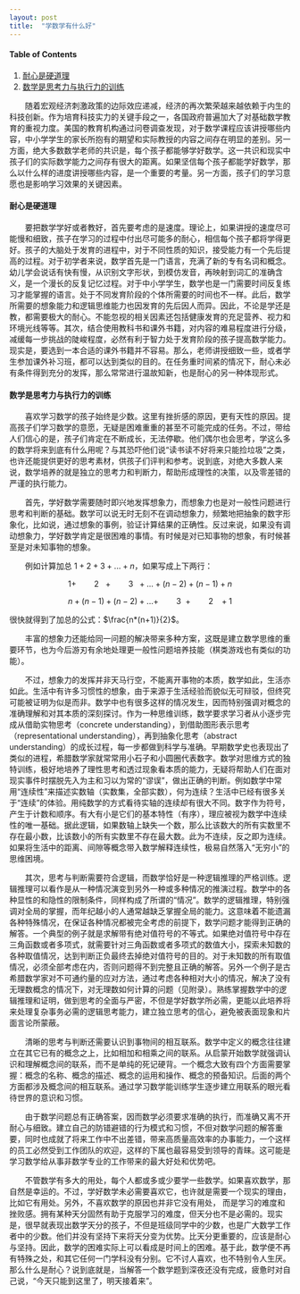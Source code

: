 ```yaml
---
layout: post
title:  "学数学有什么好"
---
```


#### Table of Contents
1. [耐心是硬道理](#耐心是硬道理)
2. [数学是思考力与执行力的训练](#数学是思考力与执行力的训练)

   

&ensp;&ensp;&ensp;&ensp;随着宏观经济刺激政策的边际效应递减，经济的再次繁荣越来越依赖于内生的科技创新。作为培育科技实力的关键手段之一，各国政府普遍加大了对基础数学教育的重视力度。美国的教育机构通过问卷调查发现，对于数学课程应该讲授哪些内容，中小学学生的家长所抱有的期望和实际教授的内容之间存在明显的差别。另一方面，绝大多数数学老师的共识是，每个孩子都能够学好数学。这一共识和现实中孩子们的实际数学能力之间存有很大的距离。如果坚信每个孩子都能学好数学，那么以什么样的进度讲授哪些内容，是一个重要的考量。另一方面，孩子们的学习意愿也是影响学习效果的关键因素。

#### **耐心是硬道理**

&ensp;&ensp;&ensp;&ensp;要把数学学好或者教好，首先要考虑的是速度。理论上，如果讲授的速度尽可能慢和细致，孩子在学习的过程中付出尽可能多的耐心，相信每个孩子都将学得更好。孩子的大脑处于发育的进程中，对于不同性质的知识，接受能力有一个先后提高的过程。对于初学者来说，数学首先是一门语言，充满了新的专有名词和概念。幼儿学会说话有快有慢，从识别文字形状，到模仿发音，再映射到词汇的准确含义，是一个漫长的反复记忆过程。对于中小学学生，数学也是一门需要时间反复练习才能掌握的语言。处于不同发育阶段的个体所需要的时间也不一样。此后，数学所需要的想象能力和逻辑思维能力也因发育的先后因人而异。因此，不论是学还是教，都需要极大的耐心。不能忽视的相关因素还包括健康发育的充足营养、视力和环境光线等等。其次，结合使用教科书和课外书籍，对内容的难易程度进行分级，减缓每一步挑战的陡峻程度，必然有利于智力处于发育阶段的孩子提高数学能力。现实是，要选到一本合适的课外书籍并不容易。那么，老师讲授细致一些，或者学生参加课外补习班，都可以达到类似的目的。在任务重时间紧的情况下，耐心未必有条件得到充分的发挥，那么常常进行温故知新，也是耐心的另一种体现形式。

#### **数学是思考力与执行力的训练**

&ensp;&ensp;&ensp;&ensp;喜欢学习数学的孩子始终是少数。这里有挫折感的原因，更有天性的原因。提高孩子们学习数学的意愿，无疑是困难重重的甚至不可能完成的任务。不过，带给人们信心的是，孩子们肯定在不断成长，无法停歇。他们偶尔也会思考，学这么多的数学将来到底有什么用呢？与其恐吓他们说“读书读不好将来只能捡垃圾”之类，也许还能提供更好的思考素材，供孩子们评判和参考。说到底，对绝大多数人来说，数学培养的就是独立的思考力和判断力，帮助形成理性的决策，以及零差错的严谨的执行能力。

&ensp;&ensp;&ensp;&ensp;首先，学好数学需要随时即兴地发挥想象力，而想象力也是对一般性问题进行思考和判断的基础。数学可以说无时无刻不在调动想象力，频繁地把抽象的数字形象化，比如说，通过想象的事例，验证计算结果的正确性。反过来说，如果没有调动想象力，学好数学肯定是很困难的事情。有时候是对已知事物的想象，有时候甚至是对未知事物的想象。

&ensp;&ensp;&ensp;&ensp;例如计算加总 $1+2+3+...+n$，如果写成上下两行：

$$1+\qquad 2\ \ \ +\qquad 3\ \ +...+(n-2)+(n-1)+n$$

$$n+(n-1)+(n-2)+...+\qquad3\ \ +\qquad 2\ \ \ +1$$

很快就得到了加总的公式：$\frac{n*(n+1)}{2}$。

&ensp;&ensp;&ensp;&ensp;丰富的想象力还能给同一问题的解决带来多种方案，这既是建立数学思维的重要环节，也为今后游刃有余地处理更一般性问题培养技能（棋类游戏也有类似的功能）。

&emsp;&emsp;不过，想象力的发挥并非天马行空，不能离开事物的本质，数学如此，生活亦如此。生活中有许多习惯性的想象，由于来源于生活经验而貌似无可辩驳，但终究可能被证明为似是而非。数学中也有很多这样的情况发生，因而特别强调对概念的准确理解和对其本质的深刻探讨。作为一种思维训练，数学要求学习者从小逐步完成从借助实物思考（concrete understanding），到借助图形表示思考（representational understanding），再到抽象化思考（abstract understanding）的成长过程，每一步都做到科学与准确。早期数学史也表现出了类似的进程，希腊数学家就常常用小石子和小圆圈代表数字。数学对思维方式的独特训练，极好地培养了理性思考和透过现象看本质的能力，无疑将帮助人们在面对现实事件时摆脱先入为主和习以为常的“谬误”，做出正确的判断。例如数学中常用“连续性”来描述实数轴（实数集，全部实数），何为连续？生活中已经有很多关于“连续”的体验。用纯数学的方式看待实轴的连续却有很大不同。数字作为符号，产生于计数和顺序。有大有小是它们的基本特性（有序），理应被视为数学中连续性的唯一基础。据此逻辑，如果数轴上缺失一个数，那么比该数大的所有实数里不存在最小数，比该数小的所有实数里不存在最大数。此为不连续，反之即为连续。如果将生活中的距离、间隙等概念带入数学解释连续性，极易自然落入“无穷小”的思维困境。

&ensp;&ensp;&ensp;&ensp;其次，思考与判断需要符合逻辑，而数学恰好是一种逻辑推理的严格训练。逻辑推理可以看作是从一种情况演变到另外一种或多种情况的推演过程。数学中的各种显性的和隐性的限制条件，同样构成了所谓的“情况”。数学的逻辑推理，特别强调对全局的掌握，而年纪越小的人通常越缺乏掌握全局的能力。这意味着不能遗漏各种特殊情况，在保证各种情况都被完全考虑的前提下，数学问题才能得到正确的解答。一个典型的例子就是求解带有绝对值符号的不等式。如果绝对值符号中存在三角函数或者多项式，就需要针对三角函数或者多项式的数值大小，探索未知数的各种取值情况，达到判断正负最终去掉绝对值符号的目的。对于未知数的所有取值情况，必须全部考虑在内，否则问题得不到完整且正确的解答。另外一个例子是古希腊数学家对不可通约量的应对方法，通过考虑各种相对大小的情况，解决了没有无理数概念的情况下，对无理数如何计算的问题（见附录）。熟练掌握数学中的逻辑推理和证明，做到思考的全面与严密，不但是学好数学所必需，更能以此培养将来处理复杂事务必需的逻辑思考能力，建立独立思考的信心，避免被表面现象和片面言论所蒙蔽。

&emsp;&emsp;清晰的思考与判断还需要认识到事物间的相互联系。数学中定义的概念往往建立在其它已有的概念之上，比如相加和相乘之间的联系。从启蒙开始数学就强调认识和理解概念间的联系，而不是单纯的死记硬背。一个概念大致有四个方面需要掌握：概念的名称、概念的描述、概念的运用和操作、概念的预备知识。后面的两个方面都涉及概念间的相互联系。通过学习数学能训练学生逐步建立用联系的眼光看待世界的意识和习惯。

&emsp;&emsp;由于数学问题总有正确答案，因而数学必须要求准确的执行，而准确又离不开耐心与细致。建立自己的防错避错的行为模式和习惯，不但对数学问题的解答重要，同时也成就了将来工作中不出差错，带来高质量高效率的办事能力，一个这样的员工必然受到工作团队的欢迎，这样的下属也最容易受到领导的青睐。这可能是学习数学给从事非数学专业的工作带来的最大好处和优势吧。

&emsp;&emsp;不管数学有多大的用处，每个人都或多或少要学一些数学。如果喜欢数学，那自然是幸运的。不过，学好数学未必需要喜欢它，也许就是需要一个现实的理由，比如它有用处。另外，不喜欢数学的原因也并非它没有用处， 而是学习的难度和挫败感。拥有某种天分固然有助于克服学习的难度，但天分也不是必需的。现实是，很早就表现出数学天分的孩子，不但是班级同学中的少数，也是广大数学工作者中的少数。他们并没有坚持下来将天分变为优势。比天分更重要的，应该是耐心与坚持。因此，数学的困难实际上可以看成是时间上的困难。基于此，数学便不再有特殊之处，和其它任何一门学科没有分别。它不讨人喜欢，也不特别令人生厌。那么什么是耐心？说到底就是，当解答一个数学题到深夜还没有完成，疲惫时对自己说，“今天只能到这里了，明天接着来”。




